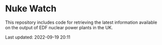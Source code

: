 # Nuke Watch

This repository includes code for retrieving the latest information available on the output of EDF nuclear power plants in the UK.

Last updated: 2022-09-19 20:11